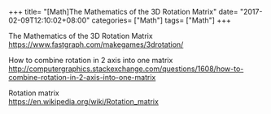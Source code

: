 +++
title= "[Math]The Mathematics of the 3D Rotation Matrix"
date= "2017-02-09T12:10:02+08:00"
categories= ["Math"]
tags= ["Math"]
+++


The Mathematics of the 3D Rotation Matrix  
https://www.fastgraph.com/makegames/3drotation/

How to combine rotation in 2 axis into one matrix  
http://computergraphics.stackexchange.com/questions/1608/how-to-combine-rotation-in-2-axis-into-one-matrix

Rotation matrix  
https://en.wikipedia.org/wiki/Rotation_matrix